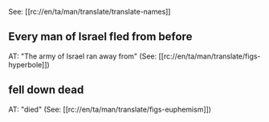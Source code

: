 See: [[rc://en/ta/man/translate/translate-names]]

## Every man of Israel fled from before ##

AT: "The army of Israel ran away from" (See: [[rc://en/ta/man/translate/figs-hyperbole]])

## fell down dead ##

AT: "died" (See: [[rc://en/ta/man/translate/figs-euphemism]])